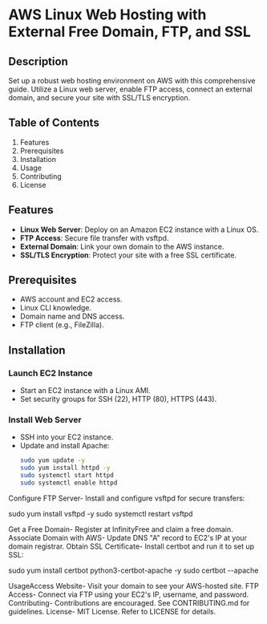 # AWS Linux Web Hosting with External Free Domain, FTP, and SSL

## Description
Set up a robust web hosting environment on AWS with this comprehensive guide. Utilize a Linux web server, enable FTP access, connect an external domain, and secure your site with SSL/TLS encryption.

## Table of Contents
1. Features
2. Prerequisites
3. Installation
4. Usage
5. Contributing
6. License

## Features
- **Linux Web Server**: Deploy on an Amazon EC2 instance with a Linux OS.
- **FTP Access**: Secure file transfer with vsftpd.
- **External Domain**: Link your own domain to the AWS instance.
- **SSL/TLS Encryption**: Protect your site with a free SSL certificate.

## Prerequisites
- AWS account and EC2 access.
- Linux CLI knowledge.
- Domain name and DNS access.
- FTP client (e.g., FileZilla).

## Installation
### Launch EC2 Instance
- Start an EC2 instance with a Linux AMI.
- Set security groups for SSH (22), HTTP (80), HTTPS (443).

### Install Web Server
- SSH into your EC2 instance.
- Update and install Apache:
  ```bash
  sudo yum update -y
  sudo yum install httpd -y
  sudo systemctl start httpd
  sudo systemctl enable httpd

Configure FTP Server- Install and configure vsftpd for secure transfers:

sudo yum install vsftpd -y
sudo systemctl restart vsftpd

Get a Free Domain- Register at InfinityFree and claim a free domain.
Associate Domain with AWS- Update DNS "A" record to EC2's IP at your domain registrar.
Obtain SSL Certificate- Install certbot and run it to set up SSL:

sudo yum install certbot python3-certbot-apache -y
sudo certbot --apache

UsageAccess Website- Visit your domain to see your AWS-hosted site.
FTP Access- Connect via FTP using your EC2's IP, username, and password.
Contributing- Contributions are encouraged. See CONTRIBUTING.md for guidelines.
License- MIT License. Refer to LICENSE for details.







